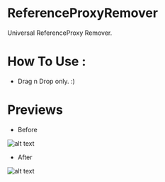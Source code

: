 # ReferenceProxyRemover
Universal ReferenceProxy Remover.
# How To Use : 
- Drag n Drop only. :)

# Previews

- Before

![alt text](https://github.com/CursedLand/ReferenceProxyRemover/blob/master/Before.png)

- After

![alt text](https://github.com/CursedLand/ReferenceProxyRemover/blob/master/After.png)
